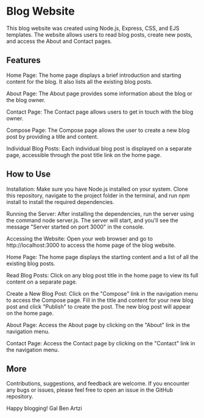 # Blog Website
This blog website was created using Node.js, Express, CSS, and EJS templates.
The website allows users to read blog posts, create new posts, and access the About and Contact pages.

## Features
Home Page: The home page displays a brief introduction and starting content for the blog. It also lists all the existing blog posts.

About Page: The About page provides some information about the blog or the blog owner.

Contact Page: The Contact page allows users to get in touch with the blog owner.

Compose Page: The Compose page allows the user to create a new blog post by providing a title and content.

Individual Blog Posts: Each individual blog post is displayed on a separate page, accessible through the post title link on the home page.

## How to Use
Installation: Make sure you have Node.js installed on your system. Clone this repository, navigate to the project folder in the terminal, and run npm install to install the required dependencies.

Running the Server: After installing the dependencies, run the server using the command node server.js. The server will start, and you'll see the message "Server started on port 3000" in the console.

Accessing the Website: Open your web browser and go to http://localhost:3000 to access the home page of the blog website.

Home Page: The home page displays the starting content and a list of all the existing blog posts.

Read Blog Posts: Click on any blog post title in the home page to view its full content on a separate page.

Create a New Blog Post: Click on the "Compose" link in the navigation menu to access the Compose page. Fill in the title and content for your new blog post and click "Publish" to create the post. The new blog post will appear on the home page.

About Page: Access the About page by clicking on the "About" link in the navigation menu.

Contact Page: Access the Contact page by clicking on the "Contact" link in the navigation menu.

## More
Contributions, suggestions, and feedback are welcome. If you encounter any bugs or issues, please feel free to open an issue in the GitHub repository.

Happy blogging!
Gal Ben Artzi




